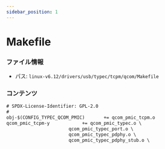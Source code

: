 ```yaml
---
sidebar_position: 1
---
```

# Makefile

### ファイル情報

- パス: `linux-v6.12/drivers/usb/typec/tcpm/qcom/Makefile`

### コンテンツ

```txt
# SPDX-License-Identifier: GPL-2.0
#
obj-$(CONFIG_TYPEC_QCOM_PMIC)		+= qcom_pmic_tcpm.o
qcom_pmic_tcpm-y			+= qcom_pmic_typec.o \
					   qcom_pmic_typec_port.o \
					   qcom_pmic_typec_pdphy.o \
					   qcom_pmic_typec_pdphy_stub.o \

```

